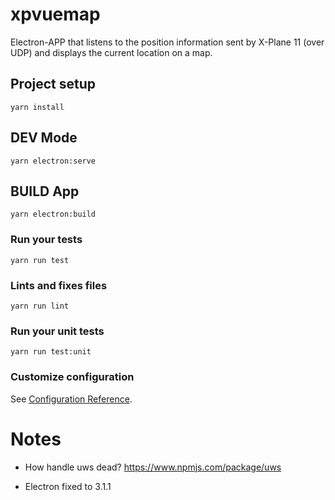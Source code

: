 # xpvuemap

Electron-APP that listens to the position information sent by X-Plane 11 (over UDP) and displays the current location on a map.

## Project setup
```
yarn install
```

## DEV Mode
```
yarn electron:serve
```

## BUILD App
```
yarn electron:build
```

### Run your tests
```
yarn run test
```

### Lints and fixes files
```
yarn run lint
```

### Run your unit tests
```
yarn run test:unit
```

### Customize configuration
See [Configuration Reference](https://cli.vuejs.org/config/).


# Notes

- How handle uws dead? https://www.npmjs.com/package/uws

- Electron fixed to 3.1.1
